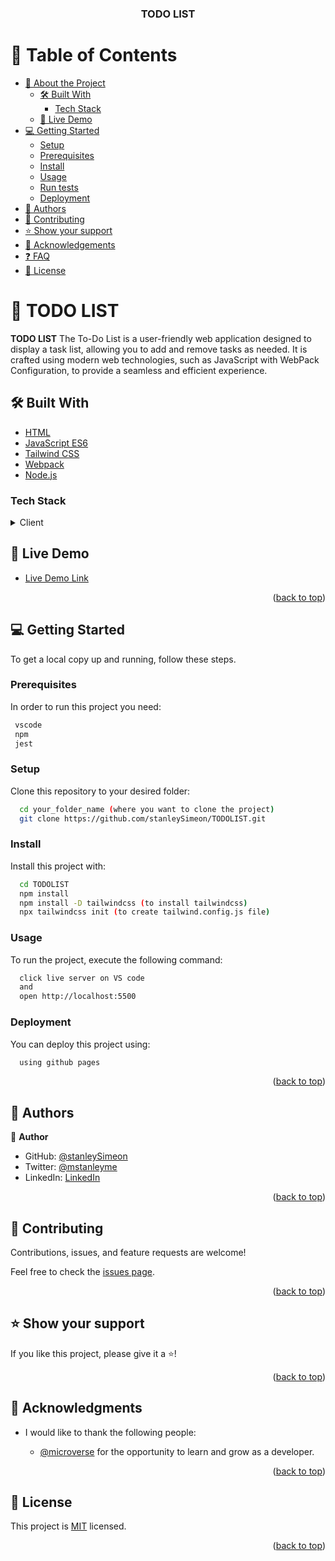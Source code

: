 <a name="readme-top"></a>

<div align="center">
  <h3><b>TODO LIST</b></h3>
</div>

<!-- TABLE OF CONTENTS -->

# 📗 Table of Contents

- [📖 About the Project](#about-project)
  - [🛠 Built With](#built-with)
    - [Tech Stack](#tech-stack)
  - [🚀 Live Demo](#live-demo)
- [💻 Getting Started](#getting-started)
  - [Setup](#setup)
  - [Prerequisites](#prerequisites)
  - [Install](#install)
  - [Usage](#usage)
  - [Run tests](#run-tests)
  - [Deployment](#triangular_flag_on_post-deployment)
- [👥 Authors](#authors)
- [🤝 Contributing](#contributing)
- [⭐️ Show your support](#support)
- [🙏 Acknowledgements](#acknowledgements)
- [❓ FAQ](#faq)
- [📝 License](#license)

<!-- PROJECT DESCRIPTION -->

# 📖 TODO LIST <a name="about-project"></a>

**TODO LIST** The To-Do List is a user-friendly web application designed to display a task list, allowing you to add and remove tasks as needed. It is crafted using modern web technologies, such as JavaScript with WebPack Configuration, to provide a seamless and efficient experience.

## 🛠 Built With <a name="built-with"></a>

- [HTML](https://www.w3schools.com/html/)
- [JavaScript ES6](https://www.javascript.com/)
- [Tailwind CSS](https://tailwindcss.com/)
- [Webpack](https://webpack.js.org/)
- [Node.js](https://nodejs.org/en/)

### Tech Stack <a name="tech-stack"></a>

<details>
  <summary>Client</summary>
  <ul>
    <li><a href="https://www.w3schools.com/html/">HTML</a></li>
    <li><a href="https://www.javascript.com/">JavaScript</a></li>
    <li><a href="https://www.tailwindcss.com/">Tailwind CSS</a></li>
    <li><a href="https://webpack.js.org/">Webpack</a></li>
    <li><a href="https://nodejs.org/en/">Node.js</a></li>
  </ul>
</details>

<!-- LIVE DEMO -->

## 🚀 Live Demo <a name="live-demo"></a>

- [Live Demo Link](https://stanleySimeon.github.io/TODOLIST/dist/)

<p align="right">(<a href="#readme-top">back to top</a>)</p>

<!-- GETTING STARTED -->

## 💻 Getting Started <a name="getting-started"></a>

To get a local copy up and running, follow these steps.

### Prerequisites

In order to run this project you need:

```sh
 vscode
 npm
 jest
```

### Setup

Clone this repository to your desired folder:

```sh
  cd your_folder_name (where you want to clone the project)
  git clone https://github.com/stanleySimeon/TODOLIST.git
```

### Install

Install this project with:

```sh
  cd TODOLIST
  npm install
  npm install -D tailwindcss (to install tailwindcss)
  npx tailwindcss init (to create tailwind.config.js file)
```

### Usage

To run the project, execute the following command:

```sh
  click live server on VS code
  and
  open http://localhost:5500
```

### Deployment

You can deploy this project using:

  ```sh
    using github pages
  ```

<p align="right">(<a href="#readme-top">back to top</a>)</p>

<!-- AUTHORS -->

## 👥 Authors <a name="authors"></a>

👤 **Author**

- GitHub: [@stanleySimeon](https://github.com/stanleySimeon)
- Twitter: [@mstanleyme](https://twitter.com/mstanleyme)
- LinkedIn: [LinkedIn](https://linkedin.com/in/stanleysimeon)

<p align="right">(<a href="#readme-top">back to top</a>)</p>

<!-- CONTRIBUTING -->

## 🤝 Contributing <a name="contributing"></a>

Contributions, issues, and feature requests are welcome!

Feel free to check the [issues page](../../issues/).

<p align="right">(<a href="#readme-top">back to top</a>)</p>

<!-- SUPPORT -->

## ⭐️ Show your support <a name="support"></a>

If you like this project, please give it a ⭐️!

<p align="right">(<a href="#readme-top">back to top</a>)</p>

<!-- ACKNOWLEDGEMENTS -->

## 🙏 Acknowledgments <a name="acknowledgements"></a>

- I would like to thank the following people:

  - [@microverse](https://github.com/microverseinc) for the opportunity to learn and grow as a developer.

<p align="right">(<a href="#readme-top">back to top</a>)</p>

<!-- LICENSE -->
## 📝 License <a name="license"></a>

This project is [MIT](./LICENSE) licensed.

<p align="right">(<a href="#readme-top">back to top</a>)</p>
